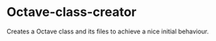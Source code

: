 Octave-class-creator
====================

Creates a Octave class and its files to achieve a nice initial behaviour.